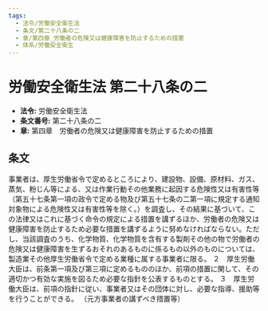 ```yaml
---
tags:
  - 法令/労働安全衛生法
  - 条文/第二十八条の二
  - 章/第四章_労働者の危険又は健康障害を防止するための措置
  - 体系/労働安全衛生
---
```

# 労働安全衛生法 第二十八条の二

- **法令:** 労働安全衛生法
- **条文番号:** 第二十八条の二
- **章:** 第四章　労働者の危険又は健康障害を防止するための措置

## 条文
事業者は、厚生労働省令で定めるところにより、建設物、設備、原材料、ガス、蒸気、粉じん等による、又は作業行動その他業務に起因する危険性又は有害性等（第五十七条第一項の政令で定める物及び第五十七条の二第一項に規定する通知対象物による危険性又は有害性等を除く。）を調査し、その結果に基づいて、この法律又はこれに基づく命令の規定による措置を講ずるほか、労働者の危険又は健康障害を防止するため必要な措置を講ずるように努めなければならない。ただし、当該調査のうち、化学物質、化学物質を含有する製剤その他の物で労働者の危険又は健康障害を生ずるおそれのあるものに係るもの以外のものについては、製造業その他厚生労働省令で定める業種に属する事業者に限る。
２　厚生労働大臣は、前条第一項及び第三項に定めるもののほか、前項の措置に関して、その適切かつ有効な実施を図るため必要な指針を公表するものとする。
３　厚生労働大臣は、前項の指針に従い、事業者又はその団体に対し、必要な指導、援助等を行うことができる。
（元方事業者の講ずべき措置等）

